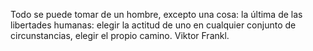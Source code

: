 Todo se puede tomar de un hombre, excepto una cosa: la última de las libertades humanas: elegir la actitud de uno en cualquier conjunto de circunstancias, elegir el propio camino. Viktor Frankl.
